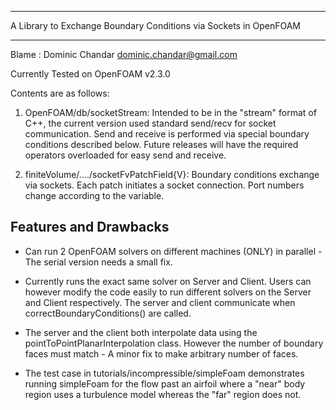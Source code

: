 ----------------------------------------------------------------------
                                                                      
   A Library to Exchange Boundary Conditions via Sockets in OpenFOAM  
                                                                      
----------------------------------------------------------------------
 Blame : Dominic Chandar
 dominic.chandar@gmail.com




Currently Tested on OpenFOAM v2.3.0

Contents are as follows:

1.  OpenFOAM/db/socketStream: Intended to be in the "stream" format of C++, the current 
    version used standard send/recv for socket communication. Send and receive is 
    performed via special boundary conditions described below. Future releases will have
    the required operators overloaded for easy send and receive.

2.  finiteVolume/..../socketFvPatchField{V}: Boundary conditions exchange via sockets.
    Each patch initiates a socket connection. Port numbers change according to the variable.


Features and Drawbacks
-----------------------

*  Can run 2 OpenFOAM solvers on different machines (ONLY) in parallel - The serial version needs
   a small fix.

*  Currently runs the exact same solver on Server and Client. Users can however modify the code easily
   to run different solvers on the Server and Client respectively. The server and client communicate when
   correctBoundaryConditions() are called.

*  The server and the client both interpolate data using the pointToPointPlanarInterpolation class. However
   the number of boundary faces must match - A minor fix to make arbitrary number of faces.

*  The test case in tutorials/incompressible/simpleFoam demonstrates running simpleFoam for the flow past an 
   airfoil where a "near" body region uses a turbulence model whereas the "far" region does not.


